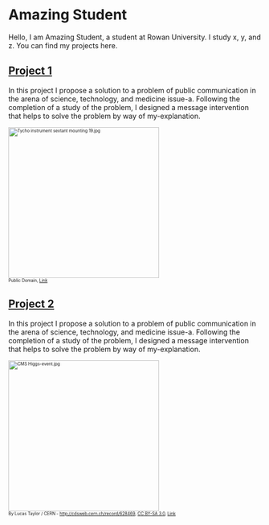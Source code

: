 # Amazing Student 

Hello, I am Amazing Student, a student at Rowan University. I study x, y, and z. You can find my projects here. 

## [Project 1](https://americanrhetoric.com)

In this project I propose a solution to a problem of public communication in the arena of science, technology, and medicine issue-a. Following the completion of a study of the problem, I designed a message intervention that helps to solve the problem by way of my-explanation. 

<p style="font-size:60%;"><a href="https://commons.wikimedia.org/wiki/File:Tycho_instrument_sextant_mounting_19.jpg#/media/File:Tycho_instrument_sextant_mounting_19.jpg"><img src="https://upload.wikimedia.org/wikipedia/commons/4/40/Tycho_instrument_sextant_mounting_19.jpg" alt="Tycho instrument sextant mounting 19.jpg" style="height: 300px"></a><br>Public Domain, <a href="https://commons.wikimedia.org/w/index.php?curid=89871">Link</a></p>

## [Project 2](https://americanrhetoric.com)

In this project I propose a solution to a problem of public communication in the arena of science, technology, and medicine issue-a. Following the completion of a study of the problem, I designed a message intervention that helps to solve the problem by way of my-explanation. 

<p style="font-size:60%;"><a href="https://commons.wikimedia.org/wiki/File:CMS_Higgs-event.jpg#/media/File:CMS_Higgs-event.jpg"><img src="https://upload.wikimedia.org/wikipedia/commons/1/1c/CMS_Higgs-event.jpg" alt="CMS Higgs-event.jpg" style="height: 300px"></a><br>By Lucas Taylor / CERN - <a rel="nofollow" class="external free" href="http://cdsweb.cern.ch/record/628469">http://cdsweb.cern.ch/record/628469</a>, <a href="https://creativecommons.org/licenses/by-sa/3.0" title="Creative Commons Attribution-Share Alike 3.0">CC BY-SA 3.0</a>, <a href="https://commons.wikimedia.org/w/index.php?curid=1433671">Link</a></p>

<br>
<br>
<br>
<br>
<br>
<br>
<br>
<br>
<br>
<br>
<br>
<br>
<br>
<br>
<br>
<br>
<br>
<br>
<br>
<br>
<br>
<br>
<br>
